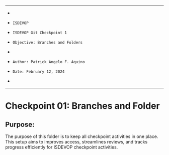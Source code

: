 **********************************************************************
*
*     ISDEVOP
*     ISDEVOP Git Checkpoint 1
*     Objective: Branches and Folders
*     
*     Author: Patrick Angelo F. Aquino
*     Date: February 12, 2024
*     
**********************************************************************

# Checkpoint 01: Branches and Folder
## Purpose:
The purpose of this folder is to keep all checkpoint activities in one place. This setup aims to improves access, streamlines reviews, and tracks progress efficiently for ISDEVOP checkpoint activities.